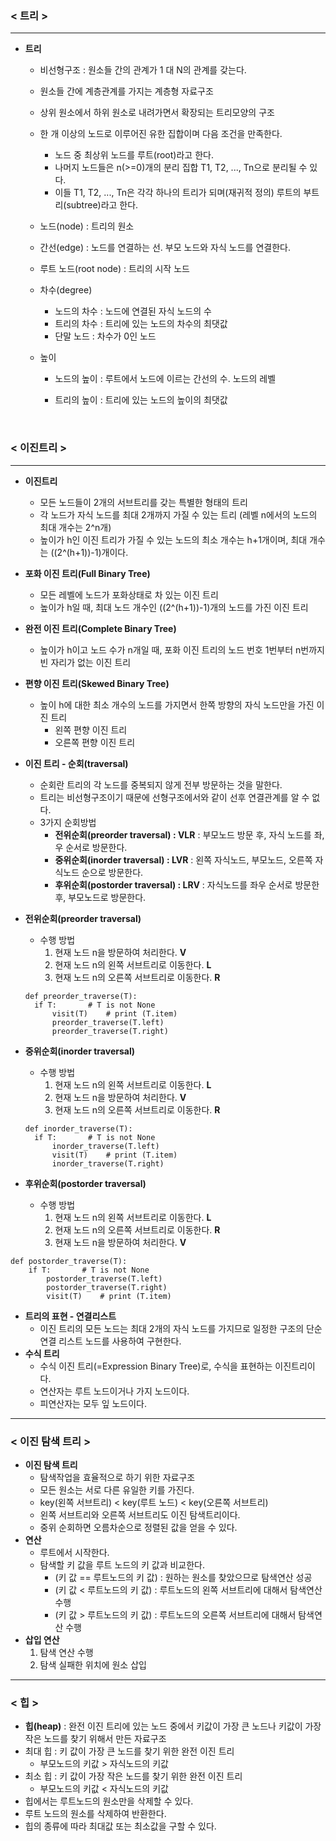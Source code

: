 ### < 트리 >

---

- **트리**
  
  - 비선형구조 : 원소들 간의 관계가 1 대 N의 관계를 갖는다.
  - 원소들 간에 계층관계를 가지는 계층형 자료구조
  
  - 상위 원소에서 하위 원소로 내려가면서 확장되는 트리모양의 구조
  
  - 한 개 이상의 노드로 이루어진 유한 집합이며 다음 조건을 만족한다.
    - 노드 중 최상위 노드를 루트(root)라고 한다.
    - 나머지 노드들은 n(>=0)개의 분리 집합 T1, T2, ..., Tn으로 분리될 수 있다.
    - 이들 T1, T2, ..., Tn은 각각 하나의 트리가 되며(재귀적 정의) 루트의 부트리(subtree)라고 한다.
  
  - 노드(node) : 트리의 원소
  
  - 간선(edge) : 노드를 연결하는 선. 부모 노드와 자식 노드를 연결한다.
  
  - 루트 노드(root node) : 트리의 시작 노드
  
  - 차수(degree)
  
    - 노드의 차수 : 노드에 연결된 자식 노드의 수
    - 트리의 차수 : 트리에 있는 노드의 차수의 최댓값
    - 단말 노드 : 차수가 0인 노드
  
  - 높이
  
    - 노드의 높이 : 루트에서 노드에 이르는 간선의 수. 노드의 레벨
  
    - 트리의 높이 : 트리에 있는 노드의 높이의 최댓값

<br>

### < 이진트리 >

---

- **이진트리**
  - 모든 노드들이 2개의 서브트리를 갖는 특별한 형태의 트리
  - 각 노드가 자식 노드를 최대 2개까지 가질 수 있는 트리 (레벨 n에서의 노드의 최대 개수는 2^n개)
  - 높이가 h인 이진 트리가 가질 수 있는 노드의 최소 개수는 h+1개이며, 최대 개수는 ((2^(h+1))-1)개이다.

- **포화 이진 트리(Full Binary Tree)**
  - 모든 레벨에 노드가 포화상태로 차 있는 이진 트리
  - 높이가 h일 때, 최대 노드 개수인 ((2^(h+1))-1)개의 노드를 가진 이진 트리

- **완전 이진 트리(Complete Binary Tree)**
  - 높이가 h이고 노드 수가 n개일 때, 포화 이진 트리의 노드 번호 1번부터 n번까지 빈 자리가 없는 이진 트리

- **편향 이진 트리(Skewed Binary Tree)**
  - 높이 h에 대한 최소 개수의 노드를 가지면서 한쪽 방향의 자식 노드만을 가진 이진 트리
    - 왼쪽 편향 이진 트리
    - 오른쪽 편향 이진 트리

- **이진 트리 - 순회(traversal)**
  - 순회란 트리의 각 노드를 중복되지 않게 전부 방문하는 것을 말한다.
  - 트리는 비선형구조이기 때문에 선형구조에서와 같이 선후 연결관계를 알 수 없다.
  - 3가지 순회방법
    - **전위순회(preorder traversal) : VLR** : 부모노드 방문 후, 자식 노드를 좌, 우 순서로 방문한다.
    - **중위순회(inorder traversal) : LVR** : 왼쪽 자식노드, 부모노드, 오른쪽 자식노드 순으로 방문한다.
    - **후위순회(postorder traversal) : LRV** : 자식노드를 좌우 순서로 방문한 후, 부모노드로 방문한다.



- **전위순회(preorder traversal)**

  - 수행 방법
    1. 현재 노드 n을 방문하여 처리한다. **V**
    2. 현재 노드 n의 왼쪽 서브트리로 이동한다. **L**
    3. 현재 노드 n의 오른쪽 서브트리로 이동한다. **R**

  ```pseudocode
  def preorder_traverse(T):
  	if T:		# T is not None
  		visit(T)	# print (T.item)
  		preorder_traverse(T.left)
  		preorder_traverse(T.right)
  ```

  

- **중위순회(inorder traversal)**

  - 수행 방법
    1. 현재 노드 n의 왼쪽 서브트리로 이동한다. **L**
    2. 현재 노드 n을 방문하여 처리한다. **V**
    3. 현재 노드 n의 오른쪽 서브트리로 이동한다. **R**

  ```pseudocode
  def inorder_traverse(T):
  	if T:		# T is not None
  		inorder_traverse(T.left)
  		visit(T)	# print (T.item)
  		inorder_traverse(T.right)
  ```

  

- **후위순회(postorder traversal)**
  - 수행 방법
    1. 현재 노드 n의 왼쪽 서브트리로 이동한다. **L**
    2. 현재 노드 n의 오른쪽 서브트리로 이동한다. **R**
    3. 현재 노드 n을 방문하여 처리한다. **V**

```pseudocode
def postorder_traverse(T):
	if T:		# T is not None
		postorder_traverse(T.left)
		postorder_traverse(T.right)
		visit(T)	# print (T.item)
```



- **트리의 표현 - 연결리스트**
  - 이진 트리의 모든 노드는 최대 2개의 자식 노드를 가지므로 일정한 구조의 단순 연결 리스트 노드를 사용하여 구현한다.
- **수식 트리**
  - 수식 이진 트리(=Expression Binary Tree)로, 수식을 표현하는 이진트리이다.
  - 연산자는 루트 노드이거나 가지 노드이다.
  - 피연산자는 모두 잎 노드이다.

---

### < 이진 탐색 트리 >

- **이진 탐색 트리**
  - 탐색작업을 효율적으로 하기 위한 자료구조
  - 모든 원소는 서로 다른 유일한 키를 가진다.
  - key(왼쪽 서브트리) < key(루트 노드) < key(오른쪽 서브트리)
  - 왼쪽 서브트리와 오른쪽 서브트리도 이진 탐색트리이다.
  - 중위 순회하면 오름차순으로 정렬된 값을 얻을 수 있다.
- **연산**
  - 루트에서 시작한다.
  - 탐색할 키 값을 루트 노드의 키 값과 비교한다.
    - (키 값 == 루트노드의 키 값) : 원하는 원소를 찾았으므로 탐색연산 성공
    - (키 값 < 루트노드의 키 값) : 루트노드의 왼쪽 서브트리에 대해서 탐색연산 수행
    - (키 값 > 루트노드의 키 값) : 루트노드의 오른쪽 서브트리에 대해서 탐색연산 수행
- **삽입 연산**
  1. 탐색 연산 수행
  2. 탐색 실패한 위치에 원소 삽입

---

### < 힙 >

- **힙(heap)** : 완전 이진 트리에 있는 노드 중에서 키값이 가장 큰 노드나 키값이 가장 작은 노드를 찾기 위해서 만든 자료구조
- 최대 힙 : 키 값이 가장 큰 노드를 찾기 위한 완전 이진 트리
  - 부모노드의 키값 > 자식노드의 키값
- 최소 힙 : 키 값이 가장 작은 노드를 찾기 위한 완전 이진 트리
  - 부모노드의 키값 < 자식노드의 키값
- 힙에서는 루트노드의 원소만을 삭제할 수 있다.
- 루트 노드의 원소를 삭제하여 반환한다.
- 힙의 종류에 따라 최대값 또는 최소값을 구할 수 있다.
